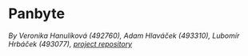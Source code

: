 # Panbyte

*By Veronika Hanulíková (492760), Adam Hlaváček (493310), Lubomír Hrbáček (493077), [project repository](https://github.com/pv286-team/project/)*

